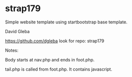 strap179
========

Simple website template using startbootstrap base template.

David Gleba

https://github.com/dgleba
look for repo: strap179


Notes:

Body starts at nav.php and ends in foot.php.

tail.php is called from foot.php. It contains javascript.